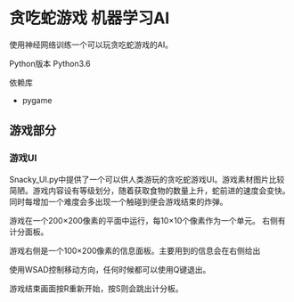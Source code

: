 # 贪吃蛇游戏 机器学习AI
使用神经网络训练一个可以玩贪吃蛇游戏的AI。

Python版本 Python3.6

依赖库
* pygame
## 游戏部分
### 游戏UI
Snacky_UI.py中提供了一个可以供人类游玩的贪吃蛇游戏UI。游戏素材图片比较简陋。游戏内容设有等级划分，随着获取食物的数量上升，蛇前进的速度会变快。
同时每增加一个难度会多出现一个触碰到便会游戏结束的炸弹。

游戏在一个200×200像素的平面中运行，每10×10个像素作为一个单元。 右侧有计分面板。

游戏右侧是一个100×200像素的信息面板。主要用到的信息会在右侧给出

使用WSAD控制移动方向，任何时候都可以使用Q键退出。

游戏结束画面按R重新开始，按S则会跳出计分板。